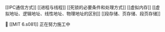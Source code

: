 
[[IPC通信方式]]
[[进程与线程]]
[[死锁的必要条件和处理方式]]
[[虚拟内存]]
[[虚拟地址、逻辑地址、线性地址、物理地址的区别]]
[[段存储、页存储、段页存储]]


🚧 [[MIT 6.s081]] 正在努力施工中
